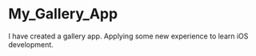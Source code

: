 # My_Gallery_App

I have created a gallery app. Applying some new experience to learn iOS development.
